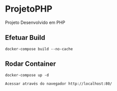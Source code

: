 # ProjetoPHP
 Projeto Desenvolvido em PHP
 ## Efetuar Build
 ``
 docker-compose build --no-cache
 ``
 
 ## Rodar Container
 ``
 docker-compose up -d
 ``
 
 ``
 Acessar através do navegador http://localhost:80/
 ``
